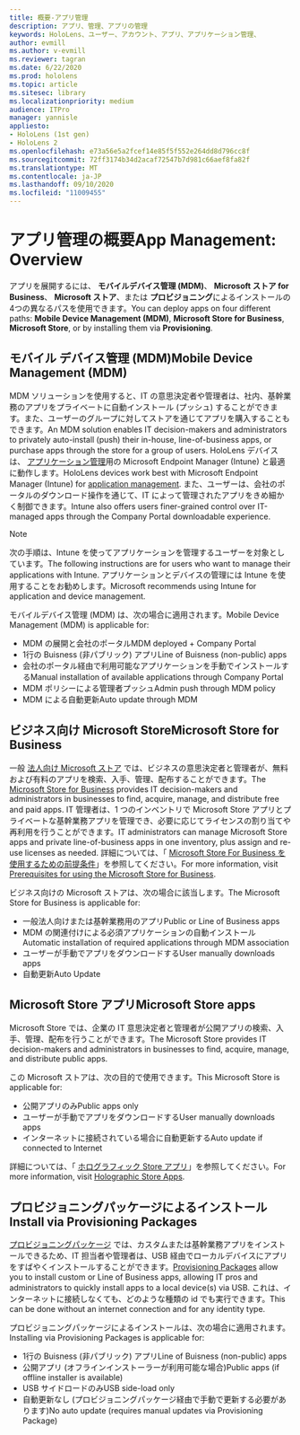 ```yaml
---
title: 概要-アプリ管理
description: アプリ、管理、アプリの管理
keywords: HoloLens、ユーザー、アカウント、アプリ、アプリケーション管理、
author: evmill
ms.author: v-evmill
ms.reviewer: tagran
ms.date: 6/22/2020
ms.prod: hololens
ms.topic: article
ms.sitesec: library
ms.localizationpriority: medium
audience: ITPro
manager: yannisle
appliesto:
- HoloLens (1st gen)
- HoloLens 2
ms.openlocfilehash: e73a56e5a2fcef14e85f5f552e264dd8d796cc8f
ms.sourcegitcommit: 72ff3174b34d2acaf72547b7d981c66aef8fa82f
ms.translationtype: MT
ms.contentlocale: ja-JP
ms.lasthandoff: 09/10/2020
ms.locfileid: "11009455"
---
```

# <span data-ttu-id="7f05c-104">アプリ管理の概要</span><span class="sxs-lookup"><span data-stu-id="7f05c-104">App Management: Overview</span></span>

<span data-ttu-id="7f05c-105">アプリを展開するには、 **モバイルデバイス管理 (MDM)**、 **Microsoft ストア for Business**、 **Microsoft ストア**、または **プロビジョニング**によるインストールの4つの異なるパスを使用できます。</span><span class="sxs-lookup"><span data-stu-id="7f05c-105">You can deploy apps on four different paths: **Mobile Device Management (MDM)**, **Microsoft Store for Business**, **Microsoft Store**, or by installing them via **Provisioning**.</span></span> 

## <span data-ttu-id="7f05c-106">モバイル デバイス管理 (MDM)</span><span class="sxs-lookup"><span data-stu-id="7f05c-106">Mobile Device Management (MDM)</span></span>

<span data-ttu-id="7f05c-107">MDM ソリューションを使用すると、IT の意思決定者や管理者は、社内、基幹業務のアプリをプライベートに自動インストール (プッシュ) することができます。また、ユーザーのグループに対してストアを通じてアプリを購入することもできます。</span><span class="sxs-lookup"><span data-stu-id="7f05c-107">An MDM solution enables IT decision-makers and administrators to privately auto-install (push) their in-house, line-of-business apps, or purchase apps through the store for a group of users.</span></span> <span data-ttu-id="7f05c-108">HoloLens デバイスは、 [アプリケーション管理](app-deploy-intune.md)用の Microsoft Endpoint Manager (Intune) と最適に動作します。</span><span class="sxs-lookup"><span data-stu-id="7f05c-108">HoloLens devices work best with Microsoft Endpoint Manager (Intune) for [application management](app-deploy-intune.md).</span></span> <span data-ttu-id="7f05c-109">また、ユーザーは、会社のポータルのダウンロード操作を通じて、IT によって管理されたアプリをきめ細かく制御できます。</span><span class="sxs-lookup"><span data-stu-id="7f05c-109">Intune also offers users finer-grained control over IT-managed apps through the Company Portal downloadable experience.</span></span>

> [!NOTE] 
> <span data-ttu-id="7f05c-110">次の手順は、Intune を使ってアプリケーションを管理するユーザーを対象としています。</span><span class="sxs-lookup"><span data-stu-id="7f05c-110">The following instructions are for users who want to manage their applications with Intune.</span></span> <span data-ttu-id="7f05c-111">アプリケーションとデバイスの管理には Intune を使用することをお勧めします。</span><span class="sxs-lookup"><span data-stu-id="7f05c-111">Microsoft recommends using Intune for application and device management.</span></span>
    
<span data-ttu-id="7f05c-112">モバイルデバイス管理 (MDM) は、次の場合に適用されます。</span><span class="sxs-lookup"><span data-stu-id="7f05c-112">Mobile Device Management (MDM) is applicable for:</span></span> 
* <span data-ttu-id="7f05c-113">MDM の展開と会社のポータル</span><span class="sxs-lookup"><span data-stu-id="7f05c-113">MDM deployed + Company Portal</span></span> 
* <span data-ttu-id="7f05c-114">1行の Buisness (非パブリック) アプリ</span><span class="sxs-lookup"><span data-stu-id="7f05c-114">Line of Buisness (non-public) apps</span></span>
* <span data-ttu-id="7f05c-115">会社のポータル経由で利用可能なアプリケーションを手動でインストールする</span><span class="sxs-lookup"><span data-stu-id="7f05c-115">Manual installation of available applications through Company Portal</span></span>
* <span data-ttu-id="7f05c-116">MDM ポリシーによる管理者プッシュ</span><span class="sxs-lookup"><span data-stu-id="7f05c-116">Admin push through MDM policy</span></span>
* <span data-ttu-id="7f05c-117">MDM による自動更新</span><span class="sxs-lookup"><span data-stu-id="7f05c-117">Auto update through MDM</span></span>

## <span data-ttu-id="7f05c-118">ビジネス向け Microsoft Store</span><span class="sxs-lookup"><span data-stu-id="7f05c-118">Microsoft Store for Business</span></span>

<span data-ttu-id="7f05c-119">一般 [法人向け Microsoft ストア](app-deploy-store-business.md) では、ビジネスの意思決定者と管理者が、無料および有料のアプリを検索、入手、管理、配布することができます。</span><span class="sxs-lookup"><span data-stu-id="7f05c-119">The [Microsoft Store for Business](app-deploy-store-business.md) provides IT decision-makers and administrators in businesses to find, acquire, manage, and distribute free and paid apps.</span></span> <span data-ttu-id="7f05c-120">IT 管理者は、1 つのインベントリで Microsoft Store アプリとプライベートな基幹業務アプリを管理でき、必要に応じてライセンスの割り当てや再利用を行うことができます。</span><span class="sxs-lookup"><span data-stu-id="7f05c-120">IT administrators can manage Microsoft Store apps and private line-of-business apps in one inventory, plus assign and re-use licenses as needed.</span></span> <span data-ttu-id="7f05c-121">詳細については、「 [Microsoft Store For Business を使用するための前提条件](https://docs.microsoft.com/microsoft-store/prerequisites-microsoft-store-for-business)」を参照してください。</span><span class="sxs-lookup"><span data-stu-id="7f05c-121">For more information, visit [Prerequisites for using the Microsoft Store for Business](https://docs.microsoft.com/microsoft-store/prerequisites-microsoft-store-for-business).</span></span>
    
<span data-ttu-id="7f05c-122">ビジネス向けの Microsoft ストアは、次の場合に該当します。</span><span class="sxs-lookup"><span data-stu-id="7f05c-122">The Microsoft Store for Business is applicable for:</span></span> 
* <span data-ttu-id="7f05c-123">一般法人向けまたは基幹業務用のアプリ</span><span class="sxs-lookup"><span data-stu-id="7f05c-123">Public or Line of Business apps</span></span>
* <span data-ttu-id="7f05c-124">MDM の関連付けによる必須アプリケーションの自動インストール</span><span class="sxs-lookup"><span data-stu-id="7f05c-124">Automatic installation of required applications through MDM association</span></span>
* <span data-ttu-id="7f05c-125">ユーザーが手動でアプリをダウンロードする</span><span class="sxs-lookup"><span data-stu-id="7f05c-125">User manually downloads apps</span></span>
* <span data-ttu-id="7f05c-126">自動更新</span><span class="sxs-lookup"><span data-stu-id="7f05c-126">Auto Update</span></span>

## <span data-ttu-id="7f05c-127">Microsoft Store アプリ</span><span class="sxs-lookup"><span data-stu-id="7f05c-127">Microsoft Store apps</span></span>

<span data-ttu-id="7f05c-128">Microsoft Store では、企業の IT 意思決定者と管理者が公開アプリの検索、入手、管理、配布を行うことができます。</span><span class="sxs-lookup"><span data-stu-id="7f05c-128">The Microsoft Store provides IT decision-makers and administrators in businesses to find, acquire, manage, and distribute public apps.</span></span>
    
<span data-ttu-id="7f05c-129">この Microsoft ストアは、次の目的で使用できます。</span><span class="sxs-lookup"><span data-stu-id="7f05c-129">This Microsoft Store is applicable for:</span></span> 
* <span data-ttu-id="7f05c-130">公開アプリのみ</span><span class="sxs-lookup"><span data-stu-id="7f05c-130">Public apps only</span></span>
* <span data-ttu-id="7f05c-131">ユーザーが手動でアプリをダウンロードする</span><span class="sxs-lookup"><span data-stu-id="7f05c-131">User manually downloads apps</span></span>
* <span data-ttu-id="7f05c-132">インターネットに接続されている場合に自動更新する</span><span class="sxs-lookup"><span data-stu-id="7f05c-132">Auto update if connected to Internet</span></span>

<span data-ttu-id="7f05c-133">詳細については、「 [ホログラフィック Store アプリ](https://docs.microsoft.com/hololens/holographic-store-apps)」を参照してください。</span><span class="sxs-lookup"><span data-stu-id="7f05c-133">For more information, visit [Holographic Store Apps](https://docs.microsoft.com/hololens/holographic-store-apps).</span></span>

## <span data-ttu-id="7f05c-134">プロビジョニングパッケージによるインストール</span><span class="sxs-lookup"><span data-stu-id="7f05c-134">Install via Provisioning Packages</span></span>

<span data-ttu-id="7f05c-135">[プロビジョニングパッケージ](app-deploy-provisioning-package.md) では、カスタムまたは基幹業務アプリをインストールできるため、IT 担当者や管理者は、USB 経由でローカルデバイスにアプリをすばやくインストールすることができます。</span><span class="sxs-lookup"><span data-stu-id="7f05c-135">[Provisioning Packages](app-deploy-provisioning-package.md) allow you to install custom or Line of Business apps, allowing IT pros and administrators to quickly install apps to a local device(s) via USB.</span></span> <span data-ttu-id="7f05c-136">これは、インターネットに接続しなくても、どのような種類の id でも実行できます。</span><span class="sxs-lookup"><span data-stu-id="7f05c-136">This can be done without an internet connection and for any identity type.</span></span>
    
<span data-ttu-id="7f05c-137">プロビジョニングパッケージによるインストールは、次の場合に適用されます。</span><span class="sxs-lookup"><span data-stu-id="7f05c-137">Installing via Provisioning Packages is applicable for:</span></span> 
* <span data-ttu-id="7f05c-138">1行の Buisness (非パブリック) アプリ</span><span class="sxs-lookup"><span data-stu-id="7f05c-138">Line of Buisness (non-public) apps</span></span>
* <span data-ttu-id="7f05c-139">公開アプリ (オフラインインストーラーが利用可能な場合)</span><span class="sxs-lookup"><span data-stu-id="7f05c-139">Public apps (if offline installer is available)</span></span>
* <span data-ttu-id="7f05c-140">USB サイドロードのみ</span><span class="sxs-lookup"><span data-stu-id="7f05c-140">USB side-load only</span></span>
* <span data-ttu-id="7f05c-141">自動更新なし (プロビジョニングパッケージ経由で手動で更新する必要があります)</span><span class="sxs-lookup"><span data-stu-id="7f05c-141">No auto update (requires manual updates via Provisioning Package)</span></span>
